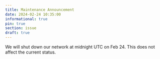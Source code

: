 ```yaml
---
title: Maintenance Announcement 
date: 2024-02-24 10:35:00 
informational: true
pin: true 
section: issue
draft: true
---
```


We will shut down our network at midnight UTC on Feb 24. This does not affect the current status.
